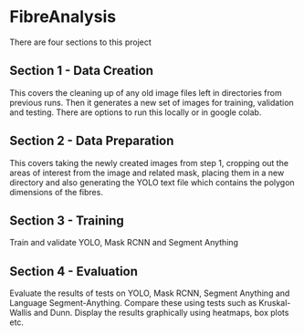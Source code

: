 # FibreAnalysis

There are four sections to this project

## Section 1 - Data Creation

This covers the cleaning up of any old image files left in directories from previous runs. Then it generates a new set of images for training, validation and testing. There are options to run this locally or in google colab.

## Section 2 - Data Preparation

This covers taking the newly created images from step 1, cropping out the areas of interest from the image and related mask, placing them in a new directory and also generating the YOLO text file which contains the polygon dimensions of the fibres.

## Section 3 - Training 

Train and validate YOLO, Mask RCNN and Segment Anything

## Section 4 - Evaluation 

Evaluate the results of tests on YOLO, Mask RCNN, Segment Anything and Language Segment-Anything. Compare these using tests such as Kruskal-Wallis and Dunn. Display the results graphically using heatmaps, box plots etc.  